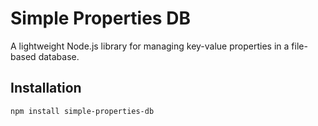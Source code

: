# Simple Properties DB

A lightweight Node.js library for managing key-value properties in a file-based database.

## Installation

```bash
npm install simple-properties-db